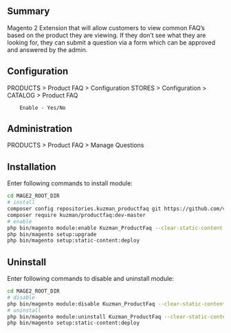 Summary
------------------------

Magento 2 Extension that will allow customers to view common FAQ’s based on the product they are viewing.
If they don’t see what they are looking for, they can submit a question via a form which can be approved and answered by the admin.

Configuration
------------------------
 
 PRODUCTS > Product FAQ > Configuration 
 STORES > Configuration > CATALOG > Product FAQ
 
        Enable - Yes/No
      

Administration
------------------------

 PRODUCTS > Product FAQ > Manage Questions


Installation
------------------------

Enter following commands to install module:

```bash
cd MAGE2_ROOT_DIR
# install
composer config repositories.kuzman_productfaq git https://github.com/vladankuzmanovic/ProductFaq.git
composer require kuzman/productfaq:dev-master
# enable
php bin/magento module:enable Kuzman_ProductFaq --clear-static-content
php bin/magento setup:upgrade
php bin/magento setup:static-content:deploy
```

Uninstall
------------------------

Enter following commands to disable and uninstall module:

```bash
cd MAGE2_ROOT_DIR
# disable
php bin/magento module:disable Kuzman_ProductFaq --clear-static-content    
# uninstall
php bin/magento module:uninstall Kuzman_ProductFaq --clear-static-content
php bin/magento setup:static-content:deploy
```
